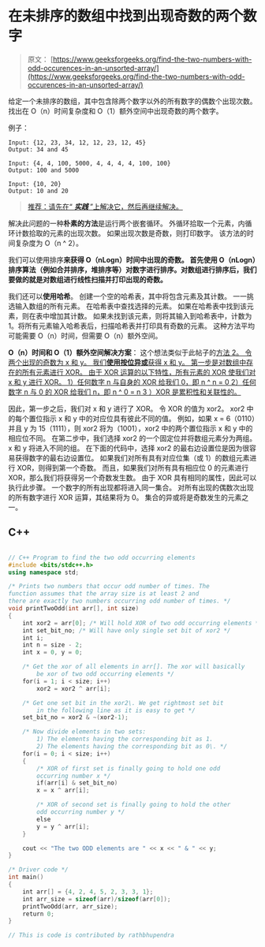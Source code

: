 # 在未排序的数组中找到出现奇数的两个数字

> 原文： [https://www.geeksforgeeks.org/find-the-two-numbers-with-odd-occurences-in-an-unsorted-array/](https://www.geeksforgeeks.org/find-the-two-numbers-with-odd-occurences-in-an-unsorted-array/)

给定一个未排序的数组，其中包含除两个数字以外的所有数字的偶数个出现次数。 找出在 O（n）时间复杂度和 O（1）额外空间中出现奇数的两个数字。

例子：

```
Input: {12, 23, 34, 12, 12, 23, 12, 45}
Output: 34 and 45

Input: {4, 4, 100, 5000, 4, 4, 4, 4, 100, 100}
Output: 100 and 5000

Input: {10, 20}
Output: 10 and 20

```

> [推荐：请先在“ ***实践*** ”上解决它，然后再继续解决。](https://practice.geeksforgeeks.org/problems/two-numbers-with-odd-occurrences/0)

解决此问题的一种**朴素的方法**是运行两个嵌套循环。 外循环拾取一个元素，内循环计数拾取的元素的出现次数。 如果出现次数是奇数，则打印数字。 该方法的时间复杂度为 O（n ^ 2）。

我们可以使用排序**来获得 O（nLogn）时间中出现的奇数。 首先使用 O（nLogn）排序算法（例如合并排序，堆排序等）对数字进行排序。对数组进行排序后，我们要做的就是对数组进行线性扫描并打印出现的奇数。**

我们还可以**使用哈希**。 创建一个空的哈希表，其中将包含元素及其计数。 一一挑选输入数组的所有元素。 在哈希表中查找选择的元素。 如果在哈希表中找到该元素，则在表中增加其计数。 如果未找到该元素，则将其输入到哈希表中，计数为 1。将所有元素输入哈希表后，扫描哈希表并打印具有奇数的元素。 这种方法平均可能需要 O（n）时间，但需要 O（n）额外空间。

**O（n）时间和 O（1）额外空间解决方案**：
这个想法类似于此帖子的[方法 2。 令两个出现的奇数为 x 和 y。 我们**使用按位异或**获得 x 和 y。 第一步是对数组中存在的所有元素进行 XOR。 由于 XOR 运算的以下特性，所有元素的 XOR 使我们对 x 和 y 进行 XOR。
1）任何数字 n 与自身的 XOR 给我们 0，即 n ^ n = 0
2）任何数字 n 与 0 的 XOR 给我们 n，即 n ^ 0 = n
3 ）XOR 是累积性和关联性的。](https://www.geeksforgeeks.org/find-two-non-repeating-elements-in-an-array-of-repeating-elements/)

因此，第一步之后，我们对 x 和 y 进行了 XOR。 令 XOR 的值为 xor2。 xor2 中的每个置位指示 x 和 y 中的对应位具有彼此不同的值。 例如，如果 x = 6（0110）并且 y 为 15（1111），则 xor2 将为（1001），xor2 中的两个置位指示 x 和 y 中的相应位不同。 在第二步中，我们选择 xor2 的一个固定位并将数组元素分为两组。 x 和 y 将进入不同的组。 在下面的代码中，选择 xor2 的最右边设置位是因为很容易获得数字的最右边设置位。 如果我们对所有具有对应位集（或 1）的数组元素进行 XOR，则得到第一个奇数。 而且，如果我们对所有具有相应位 0 的元素进行 XOR，那么我们将获得另一个奇数发生数。 由于 XOR 具有相同的属性，因此可以执行此步骤。 一个数字的所有出现都将进入同一集合。 对所有出现的偶数次出现的所有数字进行 XOR 运算，其结果将为 0。 集合的异或将是奇数发生的元素之一。

## C++ 

```cpp

// C++ Program to find the two odd occurring elements  
#include <bits/stdc++.h> 
using namespace std; 

/* Prints two numbers that occur odd number of times. The  
function assumes that the array size is at least 2 and  
there are exactly two numbers occurring odd number of times. */
void printTwoOdd(int arr[], int size)  
{  
    int xor2 = arr[0]; /* Will hold XOR of two odd occurring elements */
    int set_bit_no; /* Will have only single set bit of xor2 */
    int i;  
    int n = size - 2;  
    int x = 0, y = 0;  

    /* Get the xor of all elements in arr[]. The xor will basically  
        be xor of two odd occurring elements */
    for(i = 1; i < size; i++)  
        xor2 = xor2 ^ arr[i];  

    /* Get one set bit in the xor2\. We get rightmost set bit  
        in the following line as it is easy to get */
    set_bit_no = xor2 & ~(xor2-1);  

    /* Now divide elements in two sets:  
        1) The elements having the corresponding bit as 1.  
        2) The elements having the corresponding bit as 0\. */
    for(i = 0; i < size; i++)  
    {  
        /* XOR of first set is finally going to hold one odd  
        occurring number x */
        if(arr[i] & set_bit_no)  
        x = x ^ arr[i];  

        /* XOR of second set is finally going to hold the other  
        odd occurring number y */
        else
        y = y ^ arr[i];  
    }  

    cout << "The two ODD elements are " << x << " & " << y;  
}  

/* Driver code */
int main()  
{  
    int arr[] = {4, 2, 4, 5, 2, 3, 3, 1};  
    int arr_size = sizeof(arr)/sizeof(arr[0]);  
    printTwoOdd(arr, arr_size);  
    return 0;  
}  

// This is code is contributed by rathbhupendra 

```